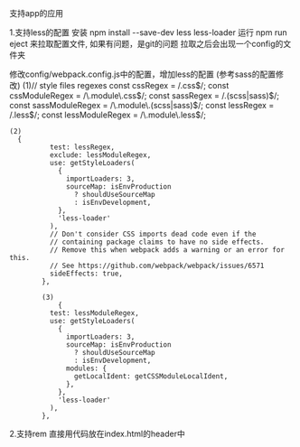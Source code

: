支持app的应用

1.支持less的配置
   安装 npm install --save-dev less less-loader
   运行 npm run eject 来拉取配置文件, 如果有问题，是git的问题
          拉取之后会出现一个config的文件夹

  修改config/webpack.config.js中的配置，增加less的配置  (参考sass的配置修改)
  (1)// style files regexes
   const cssRegex = /\.css$/;
    const cssModuleRegex = /\.module\.css$/;
     const sassRegex = /\.(scss|sass)$/;
      const sassModuleRegex = /\.module\.(scss|sass)$/;
     const lessRegex = /\.less$/;
    const lessModuleRegex = /\.module\.less$/;

    (2)
      {
              test: lessRegex,
              exclude: lessModuleRegex,
              use: getStyleLoaders(
                {
                  importLoaders: 3,
                  sourceMap: isEnvProduction
                    ? shouldUseSourceMap
                    : isEnvDevelopment,
                },
                'less-loader'
              ),
              // Don't consider CSS imports dead code even if the
              // containing package claims to have no side effects.
              // Remove this when webpack adds a warning or an error for this.
              // See https://github.com/webpack/webpack/issues/6571
              sideEffects: true,
            },

            (3)
                {
              test: lessModuleRegex,
              use: getStyleLoaders(
                {
                  importLoaders: 3,
                  sourceMap: isEnvProduction
                    ? shouldUseSourceMap
                    : isEnvDevelopment,
                  modules: {
                    getLocalIdent: getCSSModuleLocalIdent,
                  },
                },
                'less-loader'
              ),
            },

2.支持rem
直接用代码放在index.html的header中   
      <script>
      (function (doc, win) {
          var docEl = doc.documentElement,
                  resizeEvt = 'orientationchange' in window ? 'orientationchange' : 'resize',
                  recalc = function () {
                      var clientWidth = docEl.clientWidth;
                      if (!clientWidth) return;
                      if(clientWidth>=750){
                          docEl.style.fontSize = '100px';
                      }else{
                          docEl.style.fontSize = 100 * (clientWidth / 750) + 'px';
                      }
                  };

          if (!doc.addEventListener) return;
          win.addEventListener(resizeEvt, recalc, false);
          doc.addEventListener('DOMContentLoaded', recalc, false);
      })(document, window);
    </script>        
3.路由
npm install --save react-router react-router-dom

4.安装轮播的插件
  npm install --save react-swipeable-views

5.后端